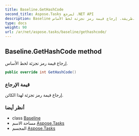 ```yaml
---
title: Baseline.GetHashCode
second_title: Aspose.Tasks لمرجع .NET API
description: Baseline طريقة. إرجاع قيمة رمز تجزئة لخط الأساس.
type: docs
weight: 90
url: /ar/net/aspose.tasks/baseline/gethashcode/
---
```

## Baseline.GetHashCode method

إرجاع قيمة رمز تجزئة لخط الأساس.

```csharp
public override int GetHashCode()
```

### قيمة الإرجاع

إرجاع قيمة رمز تجزئة لهذا الكائن.

### أنظر أيضا

* class [Baseline](../)
* مساحة الاسم [Aspose.Tasks](../../baseline/)
* المجسم [Aspose.Tasks](../../../)


